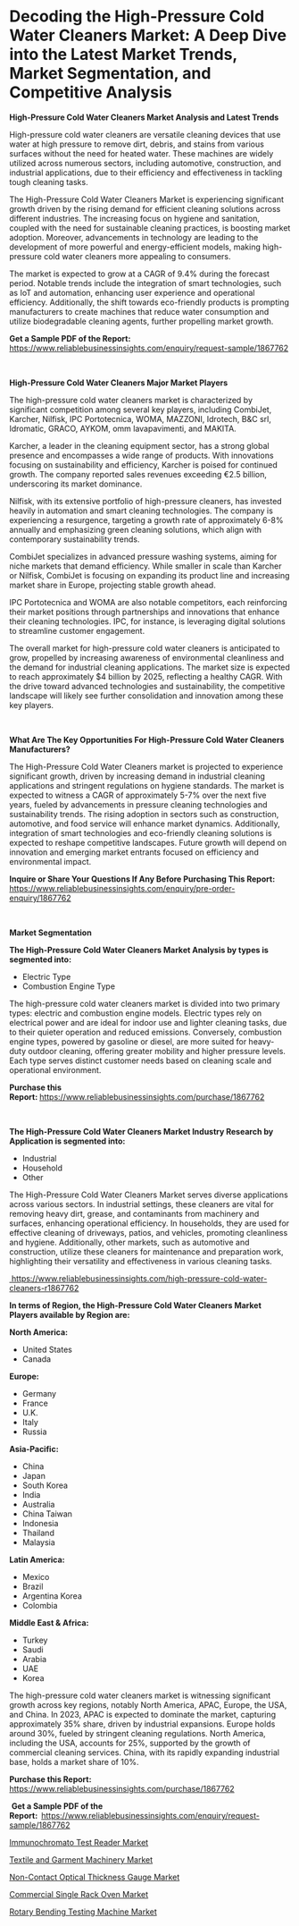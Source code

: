 <p><h1>Decoding the High-Pressure Cold Water Cleaners Market: A Deep Dive into the Latest Market Trends, Market Segmentation, and Competitive Analysis</h1></p><p><strong>High-Pressure Cold Water Cleaners Market Analysis and Latest Trends</strong></p>
<p><p>High-pressure cold water cleaners are versatile cleaning devices that use water at high pressure to remove dirt, debris, and stains from various surfaces without the need for heated water. These machines are widely utilized across numerous sectors, including automotive, construction, and industrial applications, due to their efficiency and effectiveness in tackling tough cleaning tasks. </p><p>The High-Pressure Cold Water Cleaners Market is experiencing significant growth driven by the rising demand for efficient cleaning solutions across different industries. The increasing focus on hygiene and sanitation, coupled with the need for sustainable cleaning practices, is boosting market adoption. Moreover, advancements in technology are leading to the development of more powerful and energy-efficient models, making high-pressure cold water cleaners more appealing to consumers.</p><p>The market is expected to grow at a CAGR of 9.4% during the forecast period. Notable trends include the integration of smart technologies, such as IoT and automation, enhancing user experience and operational efficiency. Additionally, the shift towards eco-friendly products is prompting manufacturers to create machines that reduce water consumption and utilize biodegradable cleaning agents, further propelling market growth.</p></p>
<p><strong>Get a Sample PDF of the Report:&nbsp;</strong> <a href="https://www.reliablebusinessinsights.com/enquiry/request-sample/1867762?utm_campaign=1119&utm_medium=2&utm_source=Github&utm_content=ia&utm_term=28022025&utm_id=high-pressure-cold-water-cleaners">https://www.reliablebusinessinsights.com/enquiry/request-sample/1867762</a></p>
<p>&nbsp;</p>
<p><strong>High-Pressure Cold Water Cleaners Major Market Players</strong></p>
<p><p>The high-pressure cold water cleaners market is characterized by significant competition among several key players, including CombiJet, Karcher, Nilfisk, IPC Portotecnica, WOMA, MAZZONI, Idrotech, B&C srl, Idromatic, GRACO, AYKOM, omm lavapavimenti, and MAKITA. </p><p>Karcher, a leader in the cleaning equipment sector, has a strong global presence and encompasses a wide range of products. With innovations focusing on sustainability and efficiency, Karcher is poised for continued growth. The company reported sales revenues exceeding €2.5 billion, underscoring its market dominance.</p><p>Nilfisk, with its extensive portfolio of high-pressure cleaners, has invested heavily in automation and smart cleaning technologies. The company is experiencing a resurgence, targeting a growth rate of approximately 6-8% annually and emphasizing green cleaning solutions, which align with contemporary sustainability trends.</p><p>CombiJet specializes in advanced pressure washing systems, aiming for niche markets that demand efficiency. While smaller in scale than Karcher or Nilfisk, CombiJet is focusing on expanding its product line and increasing market share in Europe, projecting stable growth ahead.</p><p>IPC Portotecnica and WOMA are also notable competitors, each reinforcing their market positions through partnerships and innovations that enhance their cleaning technologies. IPC, for instance, is leveraging digital solutions to streamline customer engagement.</p><p>The overall market for high-pressure cold water cleaners is anticipated to grow, propelled by increasing awareness of environmental cleanliness and the demand for industrial cleaning applications. The market size is expected to reach approximately $4 billion by 2025, reflecting a healthy CAGR. With the drive toward advanced technologies and sustainability, the competitive landscape will likely see further consolidation and innovation among these key players.</p></p>
<p>&nbsp;</p>
<p><strong>What Are The Key Opportunities For High-Pressure Cold Water Cleaners Manufacturers?</strong></p>
<p><p>The High-Pressure Cold Water Cleaners market is projected to experience significant growth, driven by increasing demand in industrial cleaning applications and stringent regulations on hygiene standards. The market is expected to witness a CAGR of approximately 5-7% over the next five years, fueled by advancements in pressure cleaning technologies and sustainability trends. The rising adoption in sectors such as construction, automotive, and food service will enhance market dynamics. Additionally, integration of smart technologies and eco-friendly cleaning solutions is expected to reshape competitive landscapes. Future growth will depend on innovation and emerging market entrants focused on efficiency and environmental impact.</p></p>
<p><strong>Inquire or Share Your Questions If Any Before Purchasing This Report:</strong> <a href="https://www.reliablebusinessinsights.com/enquiry/pre-order-enquiry/1867762?utm_campaign=1119&utm_medium=2&utm_source=Github&utm_content=ia&utm_term=28022025&utm_id=high-pressure-cold-water-cleaners">https://www.reliablebusinessinsights.com/enquiry/pre-order-enquiry/1867762</a></p>
<p>&nbsp;</p>
<p><strong>Market Segmentation</strong></p>
<p><strong>The High-Pressure Cold Water Cleaners Market Analysis by types is segmented into:</strong></p>
<p><ul><li>Electric Type</li><li>Combustion Engine Type</li></ul></p>
<p><p>The high-pressure cold water cleaners market is divided into two primary types: electric and combustion engine models. Electric types rely on electrical power and are ideal for indoor use and lighter cleaning tasks, due to their quieter operation and reduced emissions. Conversely, combustion engine types, powered by gasoline or diesel, are more suited for heavy-duty outdoor cleaning, offering greater mobility and higher pressure levels. Each type serves distinct customer needs based on cleaning scale and operational environment.</p></p>
<p><strong>Purchase this Report:&nbsp;</strong><a href="https://www.reliablebusinessinsights.com/purchase/1867762?utm_campaign=1119&utm_medium=2&utm_source=Github&utm_content=ia&utm_term=28022025&utm_id=high-pressure-cold-water-cleaners">https://www.reliablebusinessinsights.com/purchase/1867762</a></p>
<p>&nbsp;</p>
<p><strong>The High-Pressure Cold Water Cleaners Market Industry Research by Application is segmented into:</strong></p>
<p><ul><li>Industrial</li><li>Household</li><li>Other</li></ul></p>
<p><p>The High-Pressure Cold Water Cleaners Market serves diverse applications across various sectors. In industrial settings, these cleaners are vital for removing heavy dirt, grease, and contaminants from machinery and surfaces, enhancing operational efficiency. In households, they are used for effective cleaning of driveways, patios, and vehicles, promoting cleanliness and hygiene. Additionally, other markets, such as automotive and construction, utilize these cleaners for maintenance and preparation work, highlighting their versatility and effectiveness in various cleaning tasks.</p></p>
<p><a href="https://www.reliablebusinessinsights.com/high-pressure-cold-water-cleaners-r1867762?utm_campaign=1119&utm_medium=2&utm_source=Github&utm_content=ia&utm_term=28022025&utm_id=high-pressure-cold-water-cleaners">&nbsp;https://www.reliablebusinessinsights.com/high-pressure-cold-water-cleaners-r1867762</a></p>
<p><strong>In terms of Region, the High-Pressure Cold Water Cleaners Market Players available by Region are:</strong></p>
<p>
    <p> <strong> North America: </strong>
        <ul>
            <li>United States</li>
            <li>Canada</li>
        </ul>
        </p> 
    <p> <strong> Europe: </strong>
        <ul>
            <li>Germany</li>
            <li>France</li>
            <li>U.K.</li>
            <li>Italy</li>
            <li>Russia</li>
        </ul>
        </p> 
    <p> <strong> Asia-Pacific: </strong>
        <ul>
            <li>China</li>
            <li>Japan</li>
            <li>South Korea</li>
            <li>India</li>
            <li>Australia</li>
            <li>China Taiwan</li>
            <li>Indonesia</li>
            <li>Thailand</li>
            <li>Malaysia</li>
        </ul>
        </p> 
    <p> <strong> Latin America: </strong>
        <ul>
            <li>Mexico</li>
            <li>Brazil</li>
            <li>Argentina Korea</li>
            <li>Colombia</li>
        </ul>
        </p> 
    <p> <strong> Middle East & Africa: </strong>
        <ul>
            <li>Turkey</li>
            <li>Saudi</li>
            <li>Arabia</li>
            <li>UAE</li>
            <li>Korea</li>
        </ul>
    </p>
    </p>
<p><p>The high-pressure cold water cleaners market is witnessing significant growth across key regions, notably North America, APAC, Europe, the USA, and China. In 2023, APAC is expected to dominate the market, capturing approximately 35% share, driven by industrial expansions. Europe holds around 30%, fueled by stringent cleaning regulations. North America, including the USA, accounts for 25%, supported by the growth of commercial cleaning services. China, with its rapidly expanding industrial base, holds a market share of 10%.</p></p>
<p><strong>Purchase this Report: </strong><a href="https://www.reliablebusinessinsights.com/purchase/1867762?utm_campaign=1119&utm_medium=2&utm_source=Github&utm_content=ia&utm_term=28022025&utm_id=high-pressure-cold-water-cleaners">https://www.reliablebusinessinsights.com/purchase/1867762</a></p>
<p>&nbsp;<strong>Get a Sample PDF of the Report:&nbsp;&nbsp;</strong><a href="https://www.reliablebusinessinsights.com/enquiry/request-sample/1867762?utm_campaign=1119&utm_medium=2&utm_source=Github&utm_content=ia&utm_term=28022025&utm_id=high-pressure-cold-water-cleaners">https://www.reliablebusinessinsights.com/enquiry/request-sample/1867762</a></p>
<p><strong></strong></p>
<p><p><a href="https://github.com/MariaWashington76/Market-Research-Report-List-1/blob/main/immunochromato-test-reader-market.md?utm_campaign=1119&utm_medium=2&utm_source=Github&utm_content=ia&utm_term=28022025&utm_id=high-pressure-cold-water-cleaners">Immunochromato Test Reader Market</a></p><p><a href="https://github.com/sarialahipff/Market-Research-Report-List-1/blob/main/textile-and-garment-machinery-market.md?utm_campaign=1119&utm_medium=2&utm_source=Github&utm_content=ia&utm_term=28022025&utm_id=high-pressure-cold-water-cleaners">Textile and Garment Machinery Market</a></p><p><a href="https://github.com/rosamariarocque98/Market-Research-Report-List-1/blob/main/non-contact-optical-thickness-gauge-market.md?utm_campaign=1119&utm_medium=2&utm_source=Github&utm_content=ia&utm_term=28022025&utm_id=high-pressure-cold-water-cleaners">Non-Contact Optical Thickness Gauge Market</a></p><p><a href="https://github.com/MarciaRunte/Market-Research-Report-List-1/blob/main/commercial-single-rack-oven-market.md?utm_campaign=1119&utm_medium=2&utm_source=Github&utm_content=ia&utm_term=28022025&utm_id=high-pressure-cold-water-cleaners">Commercial Single Rack Oven Market</a></p><p><a href="https://github.com/Chiragrp22/Market-Research-Report-List-7/blob/main/rotary-bending-testing-machine-market.md?utm_campaign=1119&utm_medium=2&utm_source=Github&utm_content=ia&utm_term=28022025&utm_id=high-pressure-cold-water-cleaners">Rotary Bending Testing Machine Market</a></p></p>